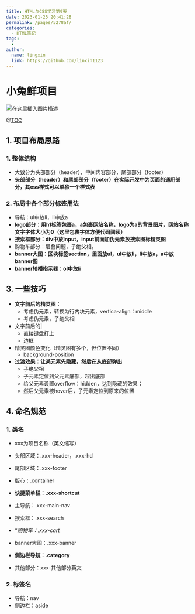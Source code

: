 ```yaml
---
title: HTML与CSS学习第9天
date: 2023-01-25 20:41:28
permalink: /pages/5278af/
categories:
  - HTML笔记
tags:
  - 
author: 
  name: lingxin
  link: https://github.com/linxin1123
---
```

# 小兔鲜项目
![在这里插入图片描述](https://img-blog.csdnimg.cn/a4a5fd25ec8b48c3a63e1bc0c561bbfa.png?x-oss-process=image/watermark,type_d3F5LXplbmhlaQ,shadow_50,text_Q1NETiBA5YeM5q2G,size_20,color_FFFFFF,t_70,g_se,x_16#pic_center)

@[TOC](目录)
## 1. 项目布局思路

### 1. 整体结构

- 大致分为头部部分（header），中间内容部分，尾部部分（footer）
- **头部部分（header）和尾部部分（footer）在实际开发中为页面的通用部分，其css样式可以单独一个样式表**



### 2. 布局中各个部分标签用法

- 导航：ul中放li，li中放a
- **logo部分：用h1标签包裹a，a包裹网站名称，logo为a的背景图片，网站名称文字字体大小为0（这里包裹字体方便代码阅读）**
- **搜索框部分：div中放input，input前面加伪元素放搜索图标精灵图**
- 购物车部分：层叠问题，子绝父相。
- **banner大图：区块标签section，里面放ul，ul中放li，li中放a，a中放banner图**
- **banner轮播指示器：ol中放li**



## 3. 一些技巧

- **文字前后的精灵图：**
  - 考虑伪元素，转换为行内块元素，vertica-align：middle
  - 考虑伪元素，子绝父相
- 文字前后的|
  - 直接键盘打上
  - 边框
- 精灵图颜色变化（精灵图有多个，但位置不同）
  - background-position
- **过渡效果：让某元素先隐藏，然后在从底部弹出**
  - 子绝父相
  - 子元素定位到父元素底部，超出底部
  - 给父元素设置overflow：hidden，达到隐藏的效果；
  - 然后父元素被hover后，子元素定位到原来的位置



## 4. 命名规范

### 1. 类名

- xxx为项目名称（英文缩写）

- 头部区域：.xxx-header，.xxx-hd
- 尾部区域：.xxx-footer
- 版心：.container
- **快捷菜单栏：.xxx-shortcut**
- 主导航：.xxx-main-nav
- 搜索框：.xxx-search
- **购物车：.xxx-cart*
- banner大图：.xxx-banner
- **侧边栏导航：.category**
- 其他部分：xxx-其他部分英文



### 2. 标签名

- 导航：nav
- 侧边栏：aside


